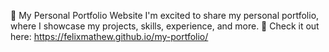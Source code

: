 📌 My Personal Portfolio Website
I'm excited to share my personal portfolio, where I showcase my projects, skills, experience, and more.
🔗 Check it out here:  https://felixmathew.github.io/my-portfolio/
 
